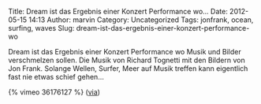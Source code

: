 Title: Dream ist das Ergebnis einer Konzert Performance wo...
Date: 2012-05-15 14:13
Author: marvin
Category: Uncategorized
Tags: jonfrank, ocean, surfing, waves
Slug: dream-ist-das-ergebnis-einer-konzert-performance-wo

Dream ist das Ergebnis einer Konzert Performance wo Musik und Bilder
verschmelzen sollen. Die Musik von Richard Tognetti mit den Bildern von
Jon Frank. Solange Wellen, Surfer, Meer auf Musik treffen kann
eigentlich fast nie etwas schief gehen...

{% vimeo 36176127   %}
([via](http://thomasraukamp.tumblr.com/day/2012/05/6))

